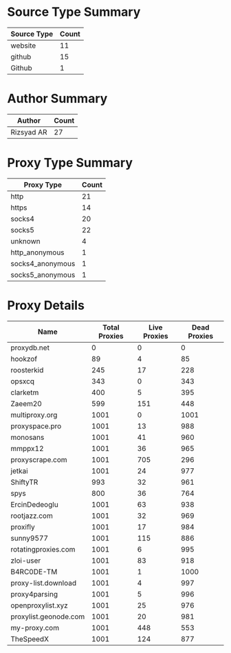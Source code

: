 # Source Type Summary

| Source Type | Count |
|-------------|-------|
| website | 11 |
| github | 15 |
| Github | 1 |


# Author Summary

| Author | Count |
|--------|-------|
| Rizsyad AR | 27 |


# Proxy Type Summary

| Proxy Type | Count |
|------------|-------|
| http | 21 |
| https | 14 |
| socks4 | 20 |
| socks5 | 22 |
| unknown | 4 |
| http_anonymous | 1 |
| socks4_anonymous | 1 |
| socks5_anonymous | 1 |


# Proxy Details

| Name | Total Proxies | Live Proxies | Dead Proxies |
|------|---------------|--------------|---------------|
| proxydb.net | 0 | 0 | 0 |
| hookzof | 89 | 4 | 85 |
| roosterkid | 245 | 17 | 228 |
| opsxcq | 343 | 0 | 343 |
| clarketm | 400 | 5 | 395 |
| Zaeem20 | 599 | 151 | 448 |
| multiproxy.org | 1001 | 0 | 1001 |
| proxyspace.pro | 1001 | 13 | 988 |
| monosans | 1001 | 41 | 960 |
| mmppx12 | 1001 | 36 | 965 |
| proxyscrape.com | 1001 | 705 | 296 |
| jetkai | 1001 | 24 | 977 |
| ShiftyTR | 993 | 32 | 961 |
| spys | 800 | 36 | 764 |
| ErcinDedeoglu | 1001 | 63 | 938 |
| rootjazz.com | 1001 | 32 | 969 |
| proxifly | 1001 | 17 | 984 |
| sunny9577 | 1001 | 115 | 886 |
| rotatingproxies.com | 1001 | 6 | 995 |
| zloi-user | 1001 | 83 | 918 |
| B4RC0DE-TM | 1001 | 1 | 1000 |
| proxy-list.download | 1001 | 4 | 997 |
| proxy4parsing | 1001 | 5 | 996 |
| openproxylist.xyz | 1001 | 25 | 976 |
| proxylist.geonode.com | 1001 | 20 | 981 |
| my-proxy.com | 1001 | 448 | 553 |
| TheSpeedX | 1001 | 124 | 877 |
